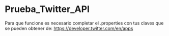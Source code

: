 # Prueba_Twitter_API
Para que funcione es necesario completar el .properties con tus claves que se pueden obtener de: https://developer.twitter.com/en/apps